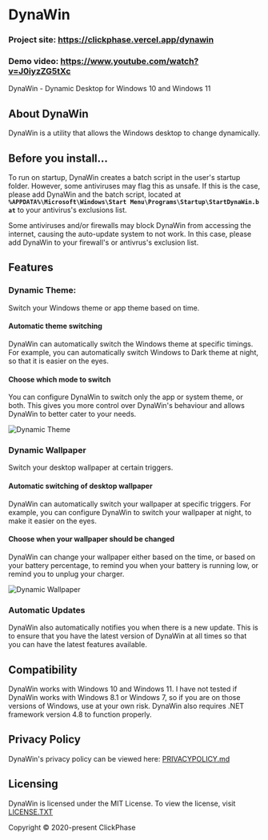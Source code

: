 # DynaWin

### Project site: https://clickphase.vercel.app/dynawin
### Demo video: https://www.youtube.com/watch?v=J0iyzZG5tXc

DynaWin - Dynamic Desktop for Windows 10 and Windows 11

## About DynaWin

DynaWin is a utility that allows the Windows desktop to change dynamically.

## Before you install...
To run on startup, DynaWin creates a batch script in the user's startup folder. However, some antiviruses may flag this as unsafe. If this is the case, please add DynaWin and the batch script, located at **<code>%APPDATA%\Microsoft\Windows\Start&nbsp;Menu\Programs\Startup\StartDynaWin.bat</code>** to your antivirus's exclusions list.
     
Some antiviruses and/or firewalls may block DynaWin from accessing the internet, causing the auto-update system to not work. In this case, please add DynaWin to your firewall's or antivrus's exclusion list.

## Features

### Dynamic Theme:
Switch your Windows theme or app theme based on time.

#### Automatic theme switching

DynaWin can automatically switch the Windows theme at specific timings. For example, you can automatically switch Windows to Dark theme at night, so that it is easier on the eyes.

#### Choose which mode to switch
You can configure DynaWin to switch only the app or system theme, or both. This gives you more control over DynaWin's behaviour and allows DynaWin to better cater to your needs.

![Dynamic Theme](https://imgur.com/Z8F3AtU.png)

### Dynamic Wallpaper
Switch your desktop wallpaper at certain triggers.

#### Automatic switching of desktop wallpaper
DynaWin can automatically switch your wallpaper at specific triggers. For example, you can configure DynaWin to switch your wallpaper at night, to make it easier on the eyes.

#### Choose when your wallpaper should be changed
DynaWin can change your wallpaper either based on the time, or based on your battery percentage, to remind you when your battery is running low, or remind you to unplug your charger.

![Dynamic Wallpaper](https://imgur.com/G82mVtr.png)

### Automatic Updates
DynaWin also automatically notifies you when there is a new update. This is to ensure that you have the latest version of DynaWin at all times so that you can have the latest features available.

## Compatibility
DynaWin works with Windows 10 and Windows 11. I have not tested if DynaWin works with Windows 8.1 or Windows 7, so if you are on those versions of Windows, use at your own risk. DynaWin also requires .NET framework version 4.8 to function properly.

## Privacy Policy
DynaWin's privacy policy can be viewed here: [PRIVACYPOLICY.md](https://github.com/Apollo199999999/DynaWin/blob/main/PRIVACYPOLICY.md)

## Licensing
DynaWin is licensed under the MIT License. To view the license, visit [LICENSE.TXT](https://github.com/Apollo199999999/DynaWin/blob/main/LICENSE.txt)

Copyright © 2020-present ClickPhase 
